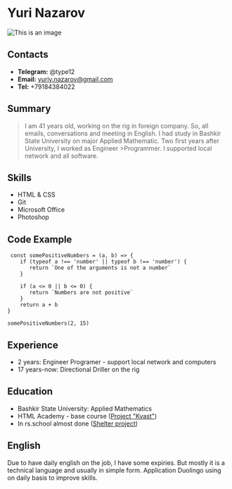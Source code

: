 # Yuri Nazarov
![This is an image](https://sun9-79.userapi.com/impf/c623317/v623317805/8dbb/rAKAsALvWzk.jpg?size=412x604&quality=96&sign=bc2df2e35ddb8e5d9758eecb51e58970&type=album)

## Contacts
   - **Telegram:** @type12
   - **Email:** yuriy.nazarov@gmail.com
   - **Tel:** +79184384022

## Summary
>I am 41 years old, working on the rig in foreign company. So, all emails, conversations and meeting in English.
>I had study in Bashkir State University on major Applied Mathematic.
>Two first years after University, I worked as Engineer >Programmer. I supported local network and all software.

## Skills
   - HTML & CSS
   - Git
   - Microsoft Office
   - Photoshop

## Code Example
```
 const somePositiveNumbers = (a, b) => {
    if (typeof a !== 'number' || typeof b !== 'number') {
       return `One of the arguments is not a number`
    }

    if (a <= 0 || b <= 0) {
       return `Numbers are not positive`
    }
    return a + b
}

somePositiveNumbers(2, 15)
```

## Experience
   - 2 years: Engineer Programer - support local network and computers
   - 17 years-now: Directional Driller on the rig

## Education
   - Bashkir State University: Applied Mathematics
   - HTML Academy - base course ([Project "Kvast"](https://github.com/yura-nazarov/Kvast))
   - In rs.school almost done ([Shelter project](git@github.com:yura-nazarov/learn-JavaSrcipt.git))

## English
   Due to have daily english on the job, I have some expiries. But mostly it is a technical language and usually in simple form.
   Application Duolingo using on daily basis to improve skills.
   

